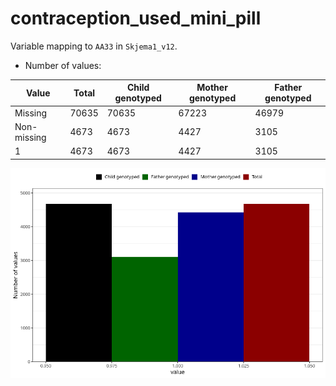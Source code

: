 # contraception_used_mini_pill
Variable mapping to `AA33` in `Skjema1_v12`.
- Number of values:

| Value | Total | Child genotyped | Mother genotyped | Father genotyped |
| ----- | ----- | --------------- | ---------------- | ---------------- |
| Missing | 70635 | 70635 | 67223 | 46979 |
| Non-missing | 4673 | 4673 | 4427 | 3105 |
| 1 | 4673 | 4673 | 4427 | 3105 |



![](contraception_used_mini_pill_n.png)




